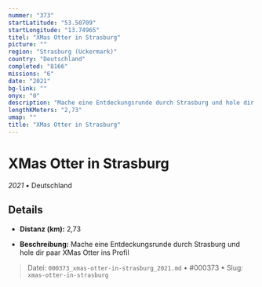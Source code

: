 ```yaml
---
nummer: "373"
startLatitude: "53.50709"
startLongitude: "13.74965"
titel: "XMas Otter in Strasburg"
picture: ""
region: "Strasburg (Uckermark)"
country: "Deutschland"
completed: "8166"
missions: "6"
date: "2021"
bg-link: ""
onyx: "0"
description: "Mache eine Entdeckungsrunde durch Strasburg und hole dir paar XMas Otter ins Profil"
lengthKMeters: "2,73"
umap: ""
title: "XMas Otter in Strasburg"
---
```

# XMas Otter in Strasburg

*2021* • Deutschland



## Details
- **Distanz (km):** 2,73



- **Beschreibung:** Mache eine Entdeckungsrunde durch Strasburg und hole dir paar XMas Otter ins Profil



> Datei: `000373_xmas-otter-in-strasburg_2021.md` • #000373 • Slug: `xmas-otter-in-strasburg`
